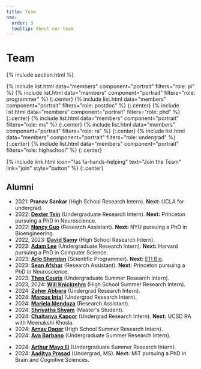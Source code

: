 ```yaml
---
title: Team
nav:
  order: 3
  tooltip: About our team
---
```


# <i class="fas fa-users"></i>Team

{% include section.html %}

{%
  include list.html
  data="members"
  component="portrait"
  filters="role: pi"
%}
{%
  include list.html
  data="members"
  component="portrait"
  filters="role: programmer"
%}
{:.center}
{%
  include list.html
  data="members"
  component="portrait"
  filters="role: postdoc"
%}
{:.center}
{%
  include list.html
  data="members"
  component="portrait"
  filters="role: phd"
%}
{:.center}
{%
  include list.html
  data="members"
  component="portrait"
  filters="role: ms"
%}
{:.center}
{%
  include list.html
  data="members"
  component="portrait"
  filters="role: ra"
%}
{:.center}
{%
  include list.html
  data="members"
  component="portrait"
  filters="role: undergrad"
%}
{:.center}
{%
  include list.html
  data="members"
  component="portrait"
  filters="role: highschool"
%}
{:.center}

{%
  include link.html
  icon="fas fa-hands-helping"
  text="Join the Team"
  link="join"
  style="button"
%}
{:.center}


## Alumni

- 2021: **Pranav Sankar** (High School Research Intern). **Next:** UCLA for undergrad.
- 2022: [**Dexter Tsin**](/members/dexter-tsin.html) (Undergraduate Research Intern). **Next:** Princeton pursuing a PhD in Neuroscience.
- 2022: [**Nancy Guo**](/members/nancy-guo.html) (Research Assistant). **Next:** NYU pursuing a PhD in Bioengineering.
- 2022, 2023: [**David Samy**](/members/david-samy.html) (High School Research Intern).
- 2023: [**Adam Lee**](/members/adam-lee.html) (Undergraduate Research Intern). **Next:** Harvard pursuing a PhD in Computer Science.
- 2023: [**Arlo Sheridan**](/members/arlo-sheridan.html) (Scientific Programmer). **Next:** [E11 Bio](https://e11.bio/).
- 2023: [**Sean Afshar**](/members/sean-afshar.html) (Research Assistant). **Next:** Princeton pursuing a PhD in Neuroscience.
- 2023: [**Theo Couris**](/members/theo-couris.html) (Undergraduate Summer Research Intern).
- 2023, 2024: [**Will Knickrehm**](/members/will-knickrehm.html) (High School Summer Research Intern).
- 2024: [**Zaher Abbara**](/members/zaher-abbara.html) (Undergrad Research Intern).
- 2024: [**Marcus Intal**](/members/marcus-intal.html) (Undergrad Research Intern).
- 2024: [**Mariela Mendoza**](/members/mariela-mendoza.html) (Research Assistant).
- 2024: [**Shrivaths Shyam**](/members/shrivaths-shyam.html) (Master's Student).
- 2024: [**Chaitanya Kapoor**](/members/chaitanya-kapoor.html) (Undergrad Research Intern). **Next:** UCSD RA with Meenakshi Khosla.
- 2024: [**Arnav Dagar**](/members/arnav-dagar.html) (High School Summer Research Intern).
- 2024: [**Ava Barbano**](/members/ava-barbano.html) (Undergraduate Summer Research Intern).
<!-- - 2024: [**Keya Loding**](/members/keya-loding.html) (Undergraduate Summer Research Intern). -->
- 2024: [**Arthur Mayo III**](/members/arthur-mayo.html) (Undergraduate Summer Research Intern).
- 2024: [**Aaditya Prasad**](/members/aaditya-prasad.html) (Undergrad, MS). **Next:** MIT pursuing a PhD in Brain and Cognitive Sciences.